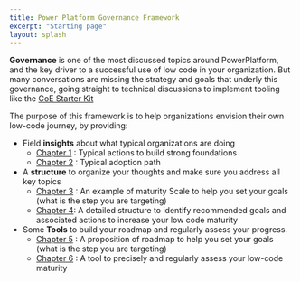 ```yaml
---
title: Power Platform Governance Framework
excerpt: "Starting page"
layout: splash
---
```


**Governance** is one of the most discussed topics around PowerPlatform, and the key driver to a successful use of low code in your organization.
But many conversations are missing the strategy and goals that underly this governance, going straight to technical discussions to implement tooling like the [CoE Starter Kit](https://github.com/microsoft/powerapps-tools/tree/master/Administration/CoEStarterKit)

The purpose of this framework is to help organizations envision their own low-code journey, by providing:

* Field **insights** about what typical organizations are doing
  * [Chapter 1](Foundations.md) : Typical actions to build strong foundations
  * [Chapter 2](AdoptionPath.md) : Typical adoption path
* A **structure** to organize your thoughts and make sure you address all key topics
  * [Chapter 3](MaturityScale.md) : An example of maturity Scale to help you set your goals (what is the step you are targeting)
  * [Chapter 4](PilarsOfSuccess.md): A detailed structure to identify recommended goals and associated actions to increase your low code maturity
* Some **Tools** to build your roadmap and regularly assess your progress.
  * [Chapter 5](BuidYourRoadmap.md) : A proposition of roadmap to help you set your goals (what is the step you are targeting)
  * [Chapter 6](VelocityIndex.md) : A tool to precisely and regularly assess your low-code maturity
